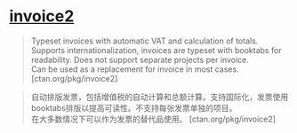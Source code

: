 # [invoice2](https://www.ctan.org/pkg/invoice2)

> Typeset invoices with automatic VAT and calculation of totals. Supports internationalization, invoices are typeset with booktabs for readability. Does not support separate projects per invoice.  
> Can be used as a replacement for invoice in most cases. [ctan.org/pkg/invoice2]

> 自动排版发票，包括增值税的自动计算和总额计算。支持国际化，发票使用booktabs排版以提高可读性。不支持每张发票单独的项目。  
> 在大多数情况下可以作为发票的替代品使用。 [ctan.org/pkg/invoice2]
